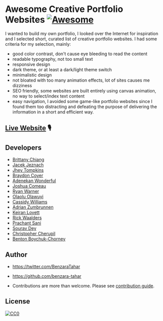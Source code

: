 # Awesome Creative Portfolio Websites [![Awesome](https://cdn.rawgit.com/sindresorhus/awesome/d7305f38d29fed78fa85652e3a63e154dd8e8829/media/badge.svg)](https://github.com/sindresorhus/awesome)

I wanted to build my own portfolio, I looked over the Internet for inspiration and I selected short, curated list of creative portfolio websites.
I had some criteria for my selection, mainly:

- good color contrast, don't cause eye bleeding to read the content
- readable typography, not too small text
- responsive design
- dark theme, or at least a dark/light theme switch
- minimalistic design
- not bloated with too many animation effects, lot of sites causes me dizziness
- SEO friendly, some websites are built entirely using canvas animation, no way to select/index text content
- easy navigation, I avoided some game-like portfolio websites since I found them too distracting and defeating the purpose of delivering the information in a short and efficient way.

## [Live Website](https://awesome-portfolios.vercel.app/) 🎙

## Developers

- [Brittany Chiang](https://brittanychiang.com)
- [Jacek Jeznach](https://jacekjeznach.com)
- [Jhey Tompkins](https://jhey.dev)
- [Braydon Coyer](https://braydoncoyer.dev)
- [Adenekan Wonderful](https://www.codewonders.dev)
- [Joshua Comeau](https://www.joshwcomeau.com)
- [Ryan Warner](https://ryan.warner.codes.)
- [Olaolu Olawuyi](https://olaolu.dev)
- [Cassidy Williams](https://cassidoo.co)
- [Adrian Zumbrunnen](https://azumbrunnen.me)
- [Keiran Lovett](https://keiranlovett.com)
- [Rick Waalders](https://www.rickwaalders.com)
- [Prachant Sani](https://prashantsani.com)
- [Sourav Dey](https://www.souravdey.space)
- [Christopher Cherupil](https://cherupil.com)
- [Benton Boychuk-Chorney](https://www.benten.ca)

## Author

- https://twitter.com/BenzaraTahar
- https://github.com/benzara-tahar

- Contributions are more than welcome. Please see [contribution guide](contribution.md).

## License

[![CC0](https://licensebuttons.net/p/zero/1.0/88x31.png)](https://creativecommons.org/publicdomain/zero/1.0/)
